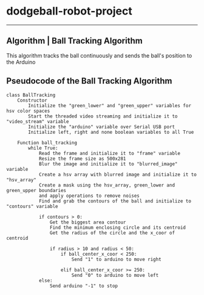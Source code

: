 # dodgeball-robot-project

------------------------------------------------------------------
Algorithm | Ball Tracking Algorithm
------------------------------------------------------------------

This algorithm tracks the ball continuously
and sends the ball's position to the Arduino

## Pseudocode of the Ball Tracking Algorithm

    class BallTracking
        Constructor
            Initialize the "green_lower" and "green_upper" variables for hsv color spaces
            Start the threaded video streaming and initialize it to "video_stream" variable
            Initialize the "arduino" variable over Serial USB port
            Initialize left, right and none boolean variables to all True

        Function ball_tracking
            while True:
                Read the frame and initialize it to "frame" variable
                Resize the frame size as 500x281
                Blur the image and initialize it to "blurred_image" variable
                Create a hsv array with blurred image and initialize it to "hsv_array"
                Create a mask using the hsv_array, green_lower and green_upper boundaries
                and apply operations to remove noises
                Find and grab the contours of the ball and initialize to "contours" variable

                if contours > 0:
                    Get the biggest area contour
                    Find the minimum enclosing circle and its centroid
                    Get the radius of the circle and the x_coor of centroid

                    if radius > 10 and radius < 50:
                        if ball_center_x_coor < 250:
                            Send "1" to arduino to move right

                        elif ball_center_x_coor >= 250:
                            Send "0" to arduino to move left
                else:
                    Send arduino "-1" to stop















